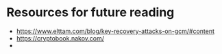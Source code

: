 # Resources for future reading
- https://www.elttam.com/blog/key-recovery-attacks-on-gcm/#content
- https://cryptobook.nakov.com/
- 
